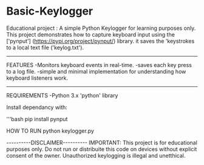 # Basic-Keylogger
Educational project : A simple Python Keylogger for learning purposes only.
This project demonstrates how to capture keyboard input using the ['pynput'] (https://pypi.org/project/pynput/) library.
it saves the 'keystrokes to a local text file ('keylog.txt').

-----

FEATURES
-Monitors keyboard events in real-time.
-saves each  key press to a log file.
-simple and minimal implementation for understanding how keyboard listeners work.

-----

REQUIREMENTS
-Python 3.x
'python' library

Install dependancy with:

'''bash
pip install pynput

HOW TO RUN 
python keylogger.py

----------DISCLAIMER----------
IMPORTANT: This project is for educational purposes only.
Do not run or distribuite this code on devices without explicit consent of the owner.
Unauthorized keylogging is illegal and unetthical.

